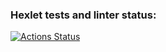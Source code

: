 ### Hexlet tests and linter status:
[![Actions Status](https://github.com/thurrsense/python-project-49/workflows/hexlet-check/badge.svg)](https://github.com/thurrsense/python-project-49/actions)
